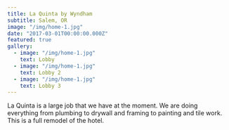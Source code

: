 ```yaml
---
title: La Quinta by Wyndham
subtitle: Salem, OR
image: "/img/home-1.jpg"
date: "2017-03-01T00:00:00.000Z"
featured: true
gallery:
  - image: "/img/home-1.jpg"
    text: Lobby
  - image: "/img/home-1.jpg"
    text: Lobby 2
  - image: "/img/home-1.jpg"
    text: Lobby 3
---
```


La Quinta is a large job that we have at the moment. We are doing everything from plumbing to drywall and framing to painting and tile work. This is a full remodel of the hotel.
